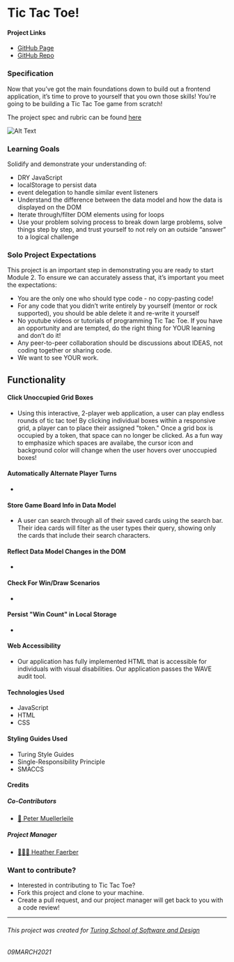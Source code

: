 # Tic Tac Toe!

#### Project Links
- [GitHub Page]()
- [GitHub Repo]()

### Specification
Now that you’ve got the main foundations down to build out a frontend application, it’s time to prove to yourself that you own those skills! You’re going to be building a Tic Tac Toe game from scratch!

The project spec and rubric can be found [here](https://frontend.turing.io/projects/module-1/tic-tac-toe-solo.html)

![Alt Text](https://media.giphy.com/media/rTDV3lBy5swoRreh4b/giphy.gif)

### Learning Goals
Solidify and demonstrate your understanding of:
- DRY JavaScript
- localStorage to persist data
- event delegation to handle similar event listeners
- Understand the difference between the data model and how the data is displayed on the DOM
- Iterate through/filter DOM elements using for loops
- Use your problem solving process to break down large problems, solve things step by step, and trust yourself to not rely on an outside “answer” to a logical challenge

### Solo Project Expectations
This project is an important step in demonstrating you are ready to start Module 2. To ensure we can accurately assess that, it’s important you meet the expectations:

- You are the only one who should type code - no copy-pasting code!
- For any code that you didn’t write entirely by yourself (mentor or rock supported), you should be able delete it and re-write it yourself
- No youtube videos or tutorials of programming Tic Tac Toe. If you have an opportunity and are tempted, do the right thing for YOUR learning and don’t do it!
- Any peer-to-peer collaboration should be discussions about IDEAS, not coding together or sharing code.
- We want to see YOUR work.

## Functionality

#### Click Unoccupied Grid Boxes
- Using this interactive, 2-player web application, a user can play endless rounds of tic tac toe!  By clicking individual boxes within a responsive grid, a player can to place their assigned "token."  Once a grid box is occupied by a token, that space can no longer be clicked.  As a fun way to emphasize which spaces are availabe, the cursor icon and background color  will change when the user hovers over unoccupied boxes!

#### Automatically Alternate Player Turns
- 

#### Store Game Board Info in Data Model
- A user can search through all of their saved cards using the search bar. Their idea cards will filter as the user types their query, showing only the cards that include their search characters.

#### Reflect Data Model Changes in the DOM
- 

#### Check For Win/Draw Scenarios
- 

#### Persist "Win Count" in Local Storage
- 

#### Web Accessibility
- Our application has fully implemented HTML that is accessible for individuals with visual disabilities. Our application passes the WAVE audit tool.

#### Technologies Used
- JavaScript
- HTML
- CSS

#### Styling Guides Used
- Turing Style Guides
- Single-Responsibility Principle
- SMACCS

#### Credits
##### Co-Contributors
- [🦥 Peter Muellerleile](https://github.com/pcmueller)

##### Project Manager
- [👩🏻‍🏫 Heather Faerber](https://github.com/hfaerber)

### Want to contribute?
- Interested in contributing to Tic Tac Toe?
- Fork this project and clone to your machine.
- Create a pull request, and our project manager will get back to you with a code review!

**************************************************************************

###### This project was created for [Turing School of Software and Design](https://turing.io/)
###### 09MARCH2021
